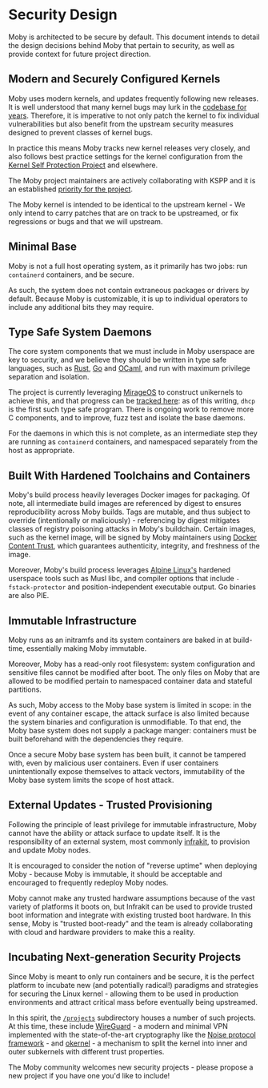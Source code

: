# Security Design

Moby is architected to be secure by default. This document intends to detail the design decisions behind Moby that
pertain to security, as well as provide context for future project direction.


## Modern and Securely Configured Kernels

Moby uses modern kernels, and updates frequently following new releases. It is well understood that many kernel bugs
may lurk in the [codebase for years](https://lwn.net/Articles/410606/). Therefore, it is imperative to not only patch
the kernel to fix individual vulnerabilities but also benefit from the upstream security measures designed to prevent
classes of kernel bugs.

In practice this means Moby tracks new kernel releases very closely, and also follows best practice settings for the
kernel configuration from the [Kernel Self Protection Project](https://kernsec.org/wiki/index.php/Kernel_Self_Protection_Project)
and elsewhere.

The Moby project maintainers are actively collaborating with KSPP and it is an established [priority for the project](../projects/kspp/roadmap.md).

The Moby kernel is intended to be identical to the upstream kernel - We only intend to carry patches that are on track
to be upstreamed, or fix regressions or bugs and that we will upstream.


## Minimal Base

Moby is not a full host operating system, as it primarily has two jobs: run `containerd` containers, and be secure.

As such, the system does not contain extraneous packages or drivers by default. Because Moby is customizable, it is up to
individual operators to include any additional bits they may require.


## Type Safe System Daemons

The core system components that we must include in Moby userspace are key to security, and we believe
they should be written in type safe languages, such as [Rust](https://www.rust-lang.org/en-US/), [Go](https://golang.org/)
and [OCaml](http://www.ocaml.org/), and run with maximum privilege separation and isolation.

The project is currently leveraging [MirageOS](https://mirage.io/) to construct unikernels to achieve this, and that progress can be
[tracked here](../projects/miragesdk/roadmap.md): as of this writing, `dhcp` is the first such type safe program.
There is ongoing work to remove more C components, and to improve, fuzz test and isolate the base daemons.

For the daemons in which this is not complete, as an intermediate step they are running as `containerd` containers,
and namespaced separately from the host as appropriate.


## Built With Hardened Toolchains and Containers

Moby's build process heavily leverages Docker images for packaging. Of note, all intermediate build images
are referenced by digest to ensures reproducibility across Moby builds. Tags are mutable, and thus subject to override
(intentionally or maliciously) - referencing by digest mitigates classes of registry poisoning attacks in Moby's buildchain.
Certain images, such as the kernel image, will be signed by Moby maintainers using [Docker Content Trust](https://docs.docker.com/engine/security/trust/content_trust/),
which guarantees authenticity, integrity, and freshness of the image.

Moreover, Moby's build process leverages [Alpine Linux's](https://alpinelinux.org/) hardened userspace tools such as
Musl libc, and compiler options that include `-fstack-protector` and position-independent executable output. Go binaries
are also PIE.


## Immutable Infrastructure

Moby runs as an initramfs and its system containers are baked in at build-time, essentially making Moby immutable.

Moreover, Moby has a read-only root filesystem: system configuration and sensitive files cannot be modified after boot.
The only files on Moby that are allowed to be modified pertain to namespaced container data and stateful partitions.

As such, Moby access to the Moby base system is limited in scope: in the event of any container escape, the attack surface
is also limited because the system binaries and configuration is unmodifiable. To that end, the Moby base system does not
supply a package manger: containers must be built beforehand with the dependencies they require.

Once a secure Moby base system has been built, it cannot be tampered with, even by malicious user containers. Even if user
containers unintentionally expose themselves to attack vectors, immutability of the Moby base system limits the scope of
host attack.


## External Updates - Trusted Provisioning

Following the principle of least privilege for immutable infrastructure, Moby cannot have the ability or attack surface 
to update itself. It is the responsibility of an external system, most commonly [infrakit](https://github.com/docker/infrakit), to provision
and update Moby nodes.

It is encouraged to consider the notion of "reverse uptime" when deploying Moby - because Moby is immutable, it should be
acceptable and encouraged to frequently redeploy Moby nodes.

Moby cannot make any trusted hardware assumptions because of the vast variety of platforms it boots on, but Infrakit
can be used to provide trusted boot information and integrate with existing trusted boot hardware. In this sense, Moby is
"trusted boot-ready" and the team is already collaborating with cloud and hardware providers to make this a reality.


## Incubating Next-generation Security Projects

Since Moby is meant to only run containers and be secure, it is the perfect platform to incubate new (and potentially radical!)
paradigms and strategies for securing the Linux kernel - allowing them to be used in production environments and attract
critical mass before eventually being upstreamed.

In this spirit, the [`/projects`](../projects) subdirectory houses a number of such projects. At this time, these include 
[WireGuard](../projects/wireguard/roadmap.md) - a modern and minimal VPN implemented with the state-of-the-art cryptography
like the [Noise protocol framework](http://www.noiseprotocol.org/) - and [okernel](../projects/okernel/roadmap.md) - a
mechanism to split the kernel into inner and outer subkernels with different trust properties.

The Moby community welcomes new security projects - please propose a new project if you have one you'd like to include!
